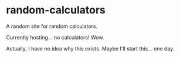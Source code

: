 # random-calculators
A random site for random calculators.

Currently hosting... no calculators! Wow.

Actually, I have no idea why this exists. Maybe I'll start this... one day.